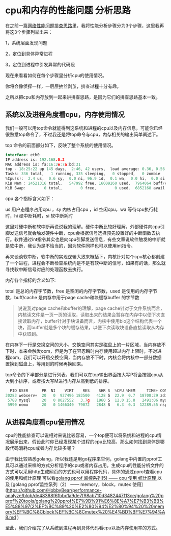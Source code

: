 # cpu和内存的性能问题 分析思路

在之前一篇[网络性能问题排查思路](https://github.com/HobbyBear/performance-analyze/blob/de48368f6fbbc1a9de7f98ab710d3482447f13ce/Performance%20Troubleshooting%20Basics/%E7%BD%91%E7%BB%9C%E9%97%AE%E9%A2%98%E6%8E%92%E6%9F%A5%E6%89%8B%E6%AE%B5.md)里，我将性能分析步骤分为3个步骤，这里我再将这3个步骤列举出来：

1，系统层面发现问题

2，定位到具体异常进程

3，定位到进程中引发异常的代码段

现在来看看如何在每个步骤里分析cpu的使用情况。

你将会像侦探一样，一层层抽丝剥茧，排查过程十分有趣。

之所以把cpu和内存放到一起来讲排查思路，是因为它们的排查思路基本一致。
## 系统以及进程角度看cpu，内存使用情况

我们一般可以用top命令就能得到这系统和进程的cpu以及内存信息，可能你已经很熟悉top命令了，不过我还是将top命令与cpu，内存相关的输出简单阐述下。

top 命令的前面部分如下，反映了整个系统的使用情况。
```go
interface: eth0
IP address is: 192.168.0.2
MAC address is: fa:16:3e:7a:bd:31
top - 18:25:22 up 145 days,  2:46, 42 users,  load average: 0.36, 0.56, 0.57
Tasks: 336 total,   1 running, 335 sleeping,   0 stopped,   0 zombie
%Cpu(s):  2.4 us,  0.6 sy,  0.0 ni, 96.9 id,  0.1 wa,  0.0 hi,  0.0 si,  0.0 st
KiB Mem : 24521316 total,   547992 free, 16009260 used,  7964064 buff/cache
KiB Swap:        0 total,        0 free,        0 used.  6852168 avail Mem 
```
cpu 各个指标含义如下：

us 用户态程序占用cpu  ，sy 内核占用cpu ，id 空闲cpu，wa 等待cpu执行耗时，hi 硬中断耗时，si 软中断耗时

这里对硬中断和软中断再说说我的理解。硬件中断比较好理解，外部硬件向cpu引脚发送信号就会触发硬件中断，cpu会根据信号选择预先设置好的中断函数去执行。软件通过int指令其实也是向cpu引脚发送信息，有些文章说软件触发的中断就是软中断，我认为是不恰当的，因为软件同样也可以使用int指令。

再来谈谈软中断，软中断的实现逻辑大致来概括下，内核针对每个cpu核心都创建了一个进程，进程会不断检查系统内是不是有软中断的信号，如果有的话，那么就寻找软中断信号对应的处理函数去执行。

内存各个指标的含义如下:

total 是总的内存字节数，free 是空闲的内存字节数，used 是使用的内存字节数，buff/cache 是内存中用于page cache和块缓存buffer 的字节数

> 说说我对page cache和buffer的理解，page cache针对于文件系统而言，内核读文件是一页一页的读取，读取出来的结果会暂存在内存中以便下次直接读取内存，buffer针对于块设备而言，内核中使用bio这个结构代表一个块，而buffer就是多个块的缓存结果，以便下次读取块设备直接读取从内存中获取到。

在内存下一行是交换空间的大小，交换空间其实是磁盘上的一片区域，当内存放不下时，本来会触发oom，但是为了在容忍瞬时内存使用超过内存上限时，不对进程oom，我们可以开启交换空间，当内存放不下时，内核会将内核中一部分数据置换到磁盘上，等用到的时候再换回来。


top命令的下半部分是进行列表，我们可以在top输出界面按大写P将会按照cpu从大到小排序，或者按大写M进行内存从高到低的排序。
```go
  PID USER      PR  NI    VIRT    RES    SHR S  %CPU %MEM     TIME+ COMMAND                                    
30283 webserv+  20   0  927496 183500   4128 S  22.9  0.7  18708:29 zdisk-sync                                 
 5788 mysql     20   0 8027552   3.7g   1960 S  12.0 15.8   2491:06 mysqld                                     
 5990 nemo      20   0 1466340  79072   2848 S   6.3  0.3  12289:55 nsproxy 
``` 

## 从进程角度看cpu使用情况
cpu的性能排查可以说相对来说比较容易，一个top便可以将系统和进程的cpu情况展示出来，假设此时你已经发现某个进程的cpu比较高，那么如何找到具体是哪段代码消耗cpu或者内存比较多呢？

由于我比较熟悉golang，所以我还是用go程序来举例，golang中内置的pprof工具可以通过采样的方式分析程序的cpu或者内存占用。生成cpu的性能分析文件的方式可以采用http生成网页的方式也可以用程序代码，具体的通过pprof查看cpu的使用和统计原理 可以看[golang pprof 监控系列(5) —— cpu 使用 统计原理
]( https://github.com/HobbyBear/performance-analyze/blob/de48368f6fbbc1a9de7f98ab710d3482447f13ce/golang%20pprof%20tools/golang%20pprof%20%E7%9B%91%E6%8E%A7%E7%B3%BB%E5%88%97(5)%20%E2%80%94%E2%80%94%20cpu%20%E4%BD%BF%E7%94%A8%20%E7%BB%9F%E8%AE%A1%E5%8E%9F%E7%90%86.md ) 以及 [golang pprof监控系列（2） —— memory，block，mutex 使用](https://github.com/HobbyBear/performance-analyze/blob/de48368f6fbbc1a9de7f98ab710d3482447f13ce/golang%20pprof%20tools/golang%20pprof%E7%9B%91%E6%8E%A7%E7%B3%BB%E5%88%97(2%EF%BC%89%20%E2%80%94%E2%80%94%20%20memory%EF%BC%8Cblock%EF%BC%8Cmutex%20%E4%BD%BF%E7%94%A8.md )

至此，我们介绍完了从系统到进程再到具体代码看cpu以及内存使用率的方式。



